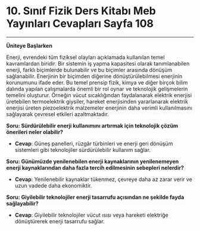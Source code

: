# 10. Sınıf Fizik Ders Kitabı Meb Yayınları Cevapları Sayfa 108

---

**Üniteye Başlarken**

Enerji, evrendeki tüm fiziksel olayları açıklamada kullanılan temel kavramlardan biridir. Bir sistemin iş yapma kapasitesi olarak tanımlanabilen enerji, farklı biçimlerde bulunabilir ve bu biçimler arasında dönüşüm sağlanabilir. Enerjinin bir biçimden diğerine dönüştürülebilmesi enerjinin korunumunu ifade eder. Bu temel prensip fizik, kimya ve diğer birçok bilim dalında yapılan çalışmalarda önemli bir rol oynar ve teknolojik gelişmelerin temelini oluşturur. Örneğin vücut sıcaklığından faydalanarak elektrik enerjisi üretebilen termoelektrik giysiler, hareket enerjisinden yararlanarak elektrik enerjisi üreten piezoelektrik malzemeler enerjinin daha verimli kullanılmasını sağlayarak çevresel etkileri azaltmaktadır.

**Soru: Sürdürülebilir enerji kullanımını artırmak için teknolojik çözüm önerileri neler olabilir?**

-   **Cevap**: Güneş panelleri, rüzgâr türbinleri ve enerji geri dönüşüm sistemleri gibi teknolojiler sürdürülebilir kullanım sağlar.

**Soru: Günümüzde yenilenebilen enerji kaynaklarının yenilenemeyen enerji kaynaklarından daha fazla tercih edilmesinin sebepleri nelerdir?**

-   **Cevap**: Yenilenebilir kaynaklar tükenmez, çevreye daha az zarar verir ve uzun vadede daha ekonomiktir.

**Soru: Giyilebilir teknolojiler enerji tasarrufu açısından ne şekilde fayda sağlayabilir?**

-   **Cevap**: Giyilebilir teknolojiler vücut ısısı veya hareketi elektriğe dönüştürerek enerji tasarrufu sağlar.